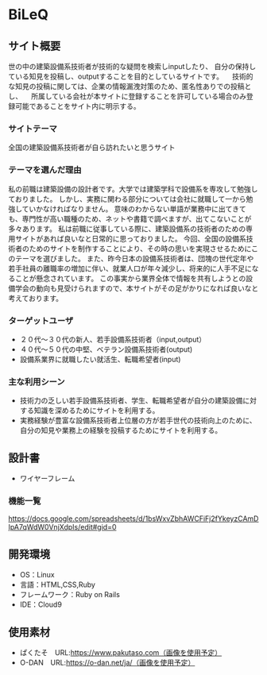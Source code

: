 # BiLeQ

## サイト概要
  世の中の建築設備系技術者が技術的な疑問を検索しinputしたり、
  自分の保持している知見を投稿し、outputすることを目的としているサイトです。
　技術的な知見の投稿に関しては、企業の情報漏洩対策のため、匿名性ありでの投稿とし、
　所属している会社が本サイトに登録することを許可している場合のみ登録可能であることをサイト内に明示する。

### サイトテーマ
  全国の建築設備系技術者が自ら訪れたいと思うサイト

### テーマを選んだ理由
  私の前職は建築設備の設計者です。大学では建築学科で設備系を専攻して勉強しておりました。
  しかし、実務に関わる部分については会社に就職して一から勉強していかなければなりません。
  意味のわからない単語が業務中に出てきても、専門性が高い職種のため、ネットや書籍で調べますが、出てこないことが多々あります。
  私は前職に従事している際に、建築設備系の技術者のための専用サイトがあれば良いなと日常的に思っておりました。
  今回、全国の設備系技術者のためのサイトを制作することにより、その時の思いを実現させるためにこのテーマを選びました。
  また、昨今日本の設備系技術者は、団塊の世代定年や若手社員の離職率の増加に伴い、就業人口が年々減少し、将来的に人手不足になることが懸念されています。
  この事実から業界全体で情報を共有しようとの設備学会の動向も見受けられますので、本サイトがその足がかりになれば良いなと考えております。

### ターゲットユーザ
- ２０代〜３０代の新人、若手設備系技術者（input,output）
- ４０代〜５０代の中堅、ベテラン設備系技術者(output)
- 設備系業界に就職したい就活生、転職希望者(input)

### 主な利用シーン
- 技術力の乏しい若手設備系技術者、学生、転職希望者が自分の建築設備に対する知識を深めるためにサイトを利用する。
- 実務経験が豊富な設備系技術者上位層の方が若手世代の技術向上のために、自分の知見や業務上の経験を投稿するためにサイトを利用する。

## 設計書
- ワイヤーフレーム

### 機能一覧
<https://docs.google.com/spreadsheets/d/1bsWxvZbhAWCFiFj2fYkeyzCAmDIpA7qWdW0VnjXdpIs/edit#gid=0>

## 開発環境
- OS：Linux
- 言語：HTML,CSS,Ruby
- フレームワーク：Ruby on Rails
- IDE：Cloud9

## 使用素材
- ぱくたそ　URL:https://www.pakutaso.com（画像を使用予定）
- O-DAN　URL:https://o-dan.net/ja/（画像を使用予定）